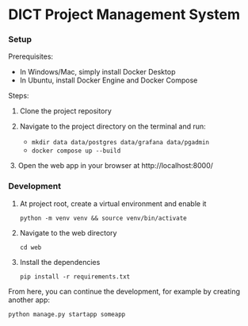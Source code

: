 # DICT Project Management System

### Setup

Prerequisites:

- In Windows/Mac, simply install Docker Desktop
- In Ubuntu, install Docker Engine and Docker Compose

Steps:

1. Clone the project repository
2. Navigate to the project directory on the terminal and run:

   - `mkdir data data/postgres data/grafana data/pgadmin`
   - `docker compose up --build`

​	3. Open the web app in your browser at http://localhost:8000/

### Development

1. At project root, create a virtual environment and enable it

   `python -m venv venv && source venv/bin/activate`

2. Navigate to the web directory

   `cd web`

3. Install the dependencies

   `pip install -r requirements.txt`

From here, you can continue the development, for example by creating another app:

`python manage.py startapp someapp`



